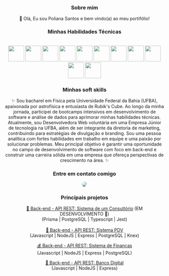 <div align="center"> 

### Sobre mim

<div style="display: inline_block">
  <p width="100"> 👋 Olá, Eu sou Poliana Santos e bem vindo(a) ao meu portifólio!</p>
</div>

<div align="center">

### Minhas Habilidades Técnicas 

<br>
 <img src="https://cdn.jsdelivr.net/gh/devicons/devicon/icons/html5/html5-plain-wordmark.svg" width="50" height="50"/>  
 <img src="https://cdn.jsdelivr.net/gh/devicons/devicon/icons/css3/css3-plain-wordmark.svg" width="50" height="50" /> 
 <img src="https://icongr.am/devicon/nodejs-original.svg" width="50" height="50" />
 <img src="https://cdn.jsdelivr.net/gh/devicons/devicon/icons/javascript/javascript-original.svg" width="50" height="50"/>
 <img src="https://cdn.jsdelivr.net/gh/devicons/devicon/icons/typescript/typescript-plain.svg" width="50" height="50" />
 <img src="https://cdn.jsdelivr.net/gh/devicons/devicon/icons/postgresql/postgresql-plain-wordmark.svg" width="50" height="50" />
 <img src="https://icongr.am/devicon/express-original.svg" width="50" height="50" color="black" />
 <img src="https://cdn.jsdelivr.net/gh/devicons/devicon/icons/npm/npm-original-wordmark.svg" width="50" height="50">
 <img src="https://cdn.jsdelivr.net/gh/devicons/devicon/icons/git/git-original.svg" width="50" height="50">
 <img src="https://icongr.am/devicon/python-original.svg" width="50" height="50">
 <img src="https://icongr.am/devicon/cplusplus-original.svg" width="50" height="50">
</div>  

<div style="display: inline_block">
  
<div align="center">
  
### Minhas soft skills

✨ Sou bacharel em Física pela Universidade Federal da Bahia (UFBA), apaixonada por astrofísica e entusiasta de Rubik's Cube. Ao longo da minha jornada, participei de bootcamps intensivos em desenvolvimento de software e análise de dados para aprimorar minhas habilidades técnicas. Atualmente, sou Desenvolvedora Web voluntária em uma Empresa Júnior de tecnologia na UFBA, além de ser integrante da diretoria de marketing, contribuindo para estratégias de divulgação e branding. Sou uma pessoa analítica com fortes habilidades em trabalho em equipe e uma paixão por solucionar problemas. Meu principal objetivo é garantir uma oportunidade no campo de desenvolvimento de software com foco em back-end e construir uma carreira sólida em uma empresa que ofereça perspectivas de crescimento na área. ✨

</div>
  
<div align="center">
    
 ### Entre em contato comigo

<a href="https://www.linkedin.com/in/polianams/" target="_blank">
  <img src="https://img.shields.io/badge/-LinkedIn-%230077B5?style=for-the-badge&logo=linkedin&logoColor=white" style="border-radius: 30px" target="_blank">
</a>

### Principais projetos
</div>
<a href="https://github.com/polianams/api-clinic">💊 Back-end - API REST: Sistema de um Consultório</a> (EM DESENVOLVIMENTO 🚧)
<br>
(Prisma | PostgreSQL | Typescript | Jest)
<br>

<br>
<a href="https://github.com/polianams/api-pdv">🛒 Back-end - API REST: Sistema PDV</a>
<br>
(Javascript | NodeJS | Express | PostgreSQL | Knex)
<br>

<a href="https://github.com/polianams/api-financas">💰 Back-end - API REST: Sistema de Finanças</a>
<br>
(Javascript | NodeJS | Express | PostgreSQL)
<br>

<a href="https://github.com/polianams/api-banco-digital">🏦 Back-end - API REST: Banco Digital</a>
<br>
(Javascript | NodeJS | Express)
<br>

</div>
